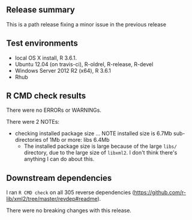 ## Release summary

This is a path release fixing a minor issue in the previous release

## Test environments

* local OS X install, R 3.6.1.
* Ubuntu 12.04 (on travis-ci), R-oldrel, R-release, R-devel
* Windows Server 2012 R2 (x64), R 3.6.1
* Rhub

## R CMD check results
There were no ERRORs or WARNINGs.

There were 2 NOTEs:

* checking installed package size ... NOTE
  installed size is  6.7Mb
  sub-directories of 1Mb or more:
    libs   6.4Mb
  * The installed package size is large because of the large `libs/` directory,
  due to the large size of `libxml2`. I don't think there's anything I can
  do about this.


## Downstream dependencies
I ran `R CMD check` on all 305 reverse dependencies (https://github.com/r-lib/xml2/tree/master/revdep#readme).

There were no breaking changes with this release.
